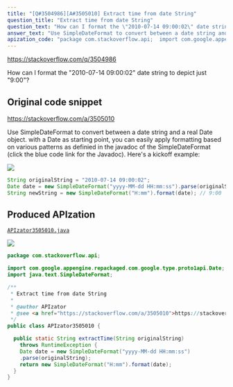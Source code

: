 ```yaml
---
title: "[Q#3504986][A#3505010] Extract time from date String"
question_title: "Extract time from date String"
question_text: "How can I format the \"2010-07-14 09:00:02\" date string to depict just \"9:00\"?"
answer_text: "Use SimpleDateFormat to convert between a date string and a real Date object. with a Date as starting point, you can easily apply formatting based on various patterns as definied in the javadoc of the SimpleDateFormat (click the blue code link for the Javadoc). Here's a kickoff example:"
apization_code: "package com.stackoverflow.api;  import com.google.appengine.repackaged.com.google.type.proto1api.Date; import java.text.SimpleDateFormat;  /**  * Extract time from date String  *  * @author APIzator  * @see <a href=\"https://stackoverflow.com/a/3505010\">https://stackoverflow.com/a/3505010</a>  */ public class APIzator3505010 {    public static String extractTime(String originalString)     throws RuntimeException {     Date date = new SimpleDateFormat(\"yyyy-MM-dd HH:mm:ss\")     .parse(originalString);     return new SimpleDateFormat(\"H:mm\").format(date);   } }"
---
```


https://stackoverflow.com/q/3504986

How can I format the &quot;2010-07-14 09:00:02&quot; date string to depict just &quot;9:00&quot;?



## Original code snippet

https://stackoverflow.com/a/3505010

Use SimpleDateFormat to convert between a date string and a real Date object. with a Date as starting point, you can easily apply formatting based on various patterns as definied in the javadoc of the SimpleDateFormat (click the blue code link for the Javadoc).
Here&#x27;s a kickoff example:

<div class="code-logo"><img src="/stackoverflow.png" /></div>

```java
String originalString = "2010-07-14 09:00:02";
Date date = new SimpleDateFormat("yyyy-MM-dd HH:mm:ss").parse(originalString);
String newString = new SimpleDateFormat("H:mm").format(date); // 9:00
```

## Produced APIzation

[`APIzator3505010.java`](https://github.com/pasqualesalza/apization-temp-data/raw/master/search/APIzator3505010.java)

<div class="code-logo"><img src="/apizator.png" /></div>

```java
package com.stackoverflow.api;

import com.google.appengine.repackaged.com.google.type.proto1api.Date;
import java.text.SimpleDateFormat;

/**
 * Extract time from date String
 *
 * @author APIzator
 * @see <a href="https://stackoverflow.com/a/3505010">https://stackoverflow.com/a/3505010</a>
 */
public class APIzator3505010 {

  public static String extractTime(String originalString)
    throws RuntimeException {
    Date date = new SimpleDateFormat("yyyy-MM-dd HH:mm:ss")
    .parse(originalString);
    return new SimpleDateFormat("H:mm").format(date);
  }
}

```
